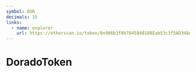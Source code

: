 ```yaml
---
symbol: DOR
decimals: 15
links:
  - name: explorer
    url: https://etherscan.io/token/0x906b3f8b7845840188Eab53c3f5AD348A787752f
---
```


# DoradoToken
